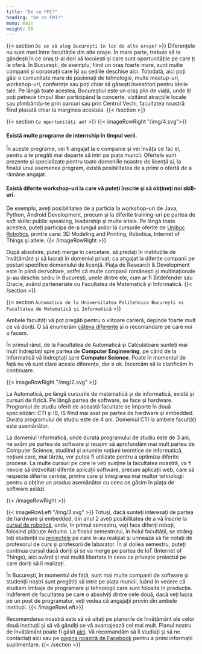 ```yaml
---
title: "De ce FMI?"
heading: "De ce FMI?"
menu: main
weight: 50
---
```



{{< section `De ce să aleg București în loc de alte orașe?` >}}
Diferențele nu sunt mari între facultățile din alte orașe. În mare parte, trebuie să te gândești în ce oraș ți-ai dori să locuiești și care sunt oportunitățile pe care ți le oferă. În București, de exemplu, fiind un oraș foarte mare, sunt multe companii și corporații care își au sediile deschise aici.
Totodată, aici poți găsi o comunitate mare de pasionați de tehnologie, multe meetup-uri, workshop-uri, conferințe sau poți chiar să găsești investitori pentru ideile tale. Pe lângă toate acestea, Bucureștiul este un oraș plin de viață, unde îți poți petrece timpul liber participând la concerte, vizitând atracțiile locale sau plimbându-te prin parcuri sau prin Centrul Vechi, facultatea noastră fiind plasată chiar la marginea
acestuia.
{{< /section >}}

{{< section `Ce oportunități am?` >}}
{{< imageRowRight "/img/4.svg">}}

#### Există multe programe de internship în timpul verii.

În aceste programe, vei fi angajat la o companie și vei învăța ce fac ei, pentru a te pregăti mai departe să intri pe piața muncii. Ofertele sunt prezente și specializate pentru toate domeniile noastre de licență și, la finalul unui asemenea program, există posibilitatea de a primi o ofertă de a rămâne angajat.
#### Există diferite workshop-uri la care vă puteți înscrie și să obțineți noi skill-uri. 

De exemplu, aveți posibilitatea de a particia la workshop-uri de Java, Python, Android Development, precum și la diferite training-uri pe partea de soft skills: public speaking, leadership și multe altele. Pe lângă toate acestea, puteți participa de-a lungul anilor la cursurile oferite de [Unibuc Robotics](https://www.facebook.com/unibuc.robotics/), printre care: 3D Modeling and Printing, Robotica, Internet of Things și altele.
{{< /imageRowRight >}}

După absolvire, puteți merge în cercetare, să predați în instituțiile de învățământ și să lucrați în domeniul privat, ca angajat la diferite companii pe posturi specifice domeniului de licență. Piața de Research &amp; Development este în plină
dezvoltare, astfel că multe companii românești și multinaționale și-au deschis sediu în București, unele dintre ele, cum ar fi Bitdefender sau Oracle, având parteneriate cu Facultatea de Matematică și Informatică.
{{< /section >}}

{{< section `Automatica de la Universitatea Politehnica București vs Facultatea de Matematică și Informatică` >}}

Ambele facultăți vă pot pregăti pentru o viitoare carieră, depinde foarte mult ce vă doriți. O să enumerăm [câteva diferențe](https://www.youtube.com/watch?v=HS_WAE6sJ0A) și o recomandare pe care noi o facem.

În primul rând, de la Facultatea de Automatică și Calculatoare sunteți mai mult îndreptați spre partea de **Computer Engineering**, pe când de la Informatică vă îndreptați spre **Computer Science**. Poate în momentul de față nu vă sunt clare aceste diferențe, dar e ok. Încercăm să le clarificăm în continuare.

{{< imageRowRight "/img/2.svg" >}}

La Automatică, pe lângă cursurile de matematică și de informatică, există și cursuri de fizică. Pe lângă partea de software, se face și hardware. Programul de studiu oferit de această facultate se împarte în două specializări: CTI și IS, IS fiind mai axat pe partea de hardware și embedded. Durata programului de studiu este de 4 ani. Domeniul CTI la ambele facultăți este asemănător. 

La domeniul Informatică, unde durata programului de studiu este de 3 ani, ne axăm pe partea de software și reușim să aprofundăm mai mult partea de Computer Science, studiind și anumite noțiuni teoretice de informatică, noțiuni care, mai târziu, vor putea fi utilizate pentru a optimiza diferite procese. La multe cursuri pe care le veți susține la facultatea noastră, va fi nevoie să dezvoltați diferite aplicații software, precum aplicații web, care să respecte diferite cerințe, printre care și integrarea mai multor tehnologii pentru a obține un produs asemănător cu ceea ce găsim în piața de software astăzi.

{{< /imageRowRight >}}

{{< imageRowLeft "/img/3.svg" >}}
Totuși, dacă sunteți interesați de partea de hardware și embedded, din anul 2 aveți posibilitatea de a vă înscrie la [cursul de robotică](https://www.facebook.com/unibuc.robotics/), unde, în primul semestru, veți face diferiți roboți, folosind plăcuțe Arduino. La finalul semestrului, în holul facultății, se strâng toți studenții cu [proiectele](https://www.facebook.com/pg/unibuc.robotics/photos/?tab=album&album_id=2722048637831687&ref=page_internal) pe care le-au realizat și urmează să fie notați de profesorul de curs și profesorii de laborator. În al doilea semestru, puteți continua cursul dacă doriți și se va merge pe partea de IoT (Internet of Things), aici având și mai multă libertate în ceea ce privește proiectul pe care doriți să îl realizați.

În București, în momentul de față, sunt mai multe companii de software și studenții noștri sunt pregătiți să intre pe piața muncii, luând
în vedere că studiem limbaje de programare și tehnologii care sunt folosite în producție. Indiferent de facultatea pe care o absolviți dintre
cele două, dacă veți lucra pe un post de programator, veți vedea că angajații provin din ambele instituții.
{{< /imageRowLeft>}}

Recomandarea noastră este să vă uitați pe planurile de învățământ ale celor două instituții și să vă gândiți ce vă avantajează cel
mai mult. Planul nostru de învățământ poate fi găsit [aici](https://fmi.unibuc.ro/programe-de-studii/). Vă recomandăm să îl studiați și să ne contactați aici sau pe [pagina noastră de Facebook](https://www.facebook.com/fmi.ub/) pentru a primi informații suplimentare.
{{< /section >}}
